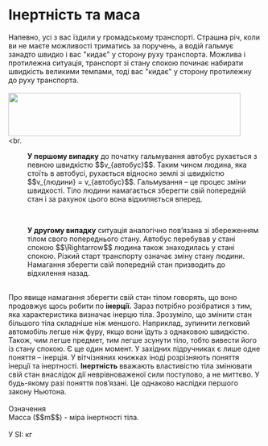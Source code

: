 # Iнертнiсть та маса

Напевно, усi з вас їздили у громадському транспортi. Страшна рiч, коли ви не маєте можливостi триматись за поручень, а водiй гальмує занадто швидко i вас "кидає" у сторону руху транспорта. Можлива i протилежна ситуацiя, транспорт зi стану спокою починає набирати швидкiсть великими темпами, тодi вас "кидає" у сторону протилежну до руху транспорта.
<br>
<br>
<img class="image" width="461" height="86" src="https://rawgit.com/chudaol/ed-era-book-physics/master/images/chapter_4/2.png">
<br>
<br.
<p style="margin-left:1cm;"><span class="p1"><b>У першому випадку</b></span> до початку гальмування автобус рухається з певною швидкiстю $$v_{автобус}$$. Таким чином людина, яка стоїть в автобусi, рухається вiдносно землi зi швидкiстю $$v_{людини} = v_{автобус}$$. Гальмування – це процес змiни
швидкостi. Тiло людини намагається зберегти свiй попереднiй стан i за рахунок цього вона вiдхиляється вперед.</p>
<br>
<p style="margin-left:1cm;"><span class="p1"><b>У другому випадку</b></span> ситуацiя аналогiчно пов’язана зi збереженням тiлом свого попереднього стану. Автобус перебував у станi спокою $$\Rightarrow$$ людина також знаходилась у станi спокою. Рiзкий старт транспорту означає змiну стану людини. Намагання зберегти свiй попереднiй стан призводить до вiдхилення назад.</p>
<br>
Про явище намагання зберегти свiй стан тiлом говорять, що воно продовжує щось робити по <span class="p1"><b>iнерцiї.</b></span> Зараз потрiбно розiбратися з тим, яка характеристика визначає iнерцю тiла. Зрозумiло, що змiнити стан бiльшого тiла складнiше нiж меншого. Наприклад, зупинити легковий автомобiль легше нiж фуру, якщо вони їдуть з однаковою швидкiстю. Також, чим легше предмет, тим легше зсунути тiло, тобто вивести його iз стану спокою.
Є ще один момент. У захiдних пiдручниках є лише одне поняття – iнерцiя. У вiтчiзняних книжках iнодi розрiзняють поняття iнерцiї та iнертностi. <span class="p1"><b>Iнeртнiсть</b></span> вважають властивiстю тiла змiнювати свiй стан внаслiдок дiї неврiвноваженої сили поступово, а не миттєво. У будь-якому разi поняття пов’язанi. Це однаково наслiдки першого закону Ньютона.
<br>
<br>
<div class="eoz-wrap">
<span class="eoz">Означення</span>
<div class="eoz-text">
Масса ($$m$$) - мiра iнертностi тiла.
<br>
<br>
У SI: кг
</div>
</div>